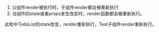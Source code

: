 1. 父组件render被执行时，子组件render都会被重新执行
1. 当组件的state或者props发生改变时，render函数都会被重新执行。

此粒中TodoList的state改变，render重新执行，Test子组件render重新执行。
